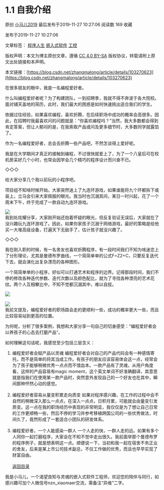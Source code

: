 1.1 自我介绍
========

原创 [小马儿2019](https://me.csdn.net/zhangmalong) 最后发布于2019-11-27 10:27:06 阅读数 169 收藏

发布于2019-11-27 10:27:06

文章标签： [程序人生](https://so.csdn.net/so/search/s.do?q=程序人生&t=blog) [嵌入式软件](https://so.csdn.net/so/search/s.do?q=嵌入式软件&t=blog) [工控](https://so.csdn.net/so/search/s.do?q=工控&t=blog)

[](http://creativecommons.org/licenses/by-sa/4.0/)版权声明：本文为博主原创文章，遵循 [CC 4.0 BY-SA](http://creativecommons.org/licenses/by-sa/4.0/) 版权协议，转载请附上原文出处链接和本声明。

本文链接：[https://blog.csdn.net/zhangmalong/article/details/103270623](https://blog.csdn.net/zhangmalong/article/details/103270623)

在很多朋友的眼中，我是一名编程爱好者。

什么叫编程爱好者呢？为了构建团队，一到招聘季，我就不得不奔波于各大院校。面对铺天盖地的简历，此时，我们最大的困惑是如何快速挑出适合我们的学生。

依据过往经验，如果喜欢编程，喜欢折腾，在后续职场中成功的概率会高很多。因此，在招聘时我最喜欢问的问题就是：“你喜欢编程吗？”当然，我大多数都会得到肯定答案，但让人郁闷的是，在我索取产品或问及更多细节时，大多数同学就露馅了。

作为一名编程爱好者，总会去折腾一些产品吧，不然怎谈得上爱好呢。

我是在大学期间才真正的接触到编程，不过很快就爱上了，为了一个八皇后可在校机房呆好几个小时，也常会因学会几个精巧的程序设计而兴奋不已。

◇◇◇

给大家分享几个我以前玩的小程序吧。

项目组不知啥时候开始，大家突然迷上了九连环游戏，如果谁能将九个环都拆下或装上，立马会引来大家佩服的眼光。我当时也沉溺其间，某日一时兴起，花了一个周末下午，终于完成了一款自动九连环游戏。

![](https://img-blog.csdnimg.cn/20191127101905661.png?x-oss-process=image/watermark,type_ZmFuZ3poZW5naGVpdGk,shadow_10,text_aHR0cHM6Ly9ibG9nLmNzZG4ubmV0L3poYW5nbWFsb25n,size_16,color_FFFFFF,t_70)<br>
我到处炫耀分享，大家刚开始还抱着怀疑的眼光，但反复验证无误后，大家就在了没兴趣玩九连环游戏了。因此，如果你家孩子沉溺于网络游戏，最好的策略是给他买一大堆高级设备，打遍天下无敌手了，估计孩子就没兴趣了。

◇◇◇

我在刚入职的时候，有一名舍友也喜欢折腾程序，有一段时间我们不知为啥迷恋上了分形理论，尤其是曼德布罗曲线，一个简简单单的公式F=Z2+C，只要反复迭代下去，就会演化出复杂漂亮的各种图形。

一个简简单单的小程序，好似可以打通艺术和程序的边界。记得那段时间，我们不停的修改各种迭代参数、迭代次数以及颜色配比，就为了寻找各种漂亮的艺术花纹。两个人互相攀比中，不知不觉都沉溺其中，难以自拔。

![](https://img-blog.csdnimg.cn/20191127102044705.png?x-oss-process=image/watermark,type_ZmFuZ3poZW5naGVpdGk,shadow_10,text_aHR0cHM6Ly9ibG9nLmNzZG4ubmV0L3poYW5nbWFsb25n,size_16,color_FFFFFF,t_70)<br><br>
![](https://img-blog.csdnimg.cn/20191127102051823.png?x-oss-process=image/watermark,type_ZmFuZ3poZW5naGVpdGk,shadow_10,text_aHR0cHM6Ly9ibG9nLmNzZG4ubmV0L3poYW5nbWFsb25n,size_16,color_FFFFFF,t_70)<br>
我前文提及，编程爱好者的职场路会走的更顺利一些，成功的概率更大一些，而且比较容易站到更高的位置。

为何呢，分析了很多案例，我想和大家分享一句自己的切身感受：“编程爱好者会以养孩子的心态去打磨产品”。

如何理解这句话呢，我感觉至少包括三层含义：

1.  编程爱好者会赋产品以灵魂
    编程爱好者会对自己的产品代码会有一种感情寄托，而不是简单的将其当成工作。有孩子的朋友应该容易体会这一点，经常会为了孩子能够稍微优秀一点点而不惜血本。一款产品有了灵魂，从用户角度看，这样的产品容易有magic moment，这个英文单词不好准确翻译，其意思就是指我们在使用某一款产品时，突然意外发现自己的一个好友也在其中，瞬间那种怦然心动的感觉。<br><br>
2.  编程爱好者容易从量变积累走向质变
    如果对程序感兴趣，在工作的过程中会不自然的稍微深入那么一点点，在深入一点点，日积月累，可能就会由量变引发质变。这一点在我的职场经历中表现的非常明显，我仅仅是为了想让自己日常的工作更顺畅一些，然后不停的学习并参考移植跨国公司的一些优秀做法，时间久了，竟然形成了一套适合小团队的研发体系。<br><br>
3.  编程爱好者，一个人能感染一群人
    一个人走的快，一群人走的远。如果有多个人同你一起打磨程序，大家会在不知不觉中走出很久。我前面举那个曼德布罗的程序例子，就是想表明这一点。顺便说一下，当初和我一起在宿舍不务正业的舍友，后来是某上市公司技术副总，不仅工作做的优秀，而且也早早实现了财富自由。<br><br>
[返回目录](https://blog.csdn.net/zhangmalong/article/details/103197670)

我是小马儿，一个渴望良知与灵魂的嵌入式软件工程师，欢迎您的陪伴与同行，如感兴趣可加个人微信号nzn_xiaomaer交流，需备注“异维”二字。

